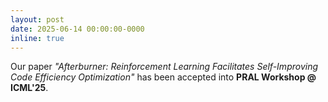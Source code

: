 ```yaml
---
layout: post
date: 2025-06-14 00:00:00-0000
inline: true
---
```


Our paper *"Afterburner: Reinforcement Learning Facilitates Self-Improving Code Efficiency Optimization"* has been accepted into **PRAL Workshop @ ICML'25**.
